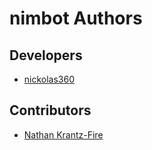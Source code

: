 nimbot Authors
==============

Developers
----------

* [nickolas360](https://github.com/nickolas360)

Contributors
------------

* [Nathan Krantz-Fire](https://github.com/zippynk)
